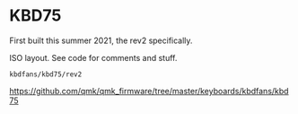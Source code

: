 # KBD75

First built this summer 2021, the rev2 specifically.

ISO layout. See code for comments and stuff.

```
kbdfans/kbd75/rev2
```

https://github.com/qmk/qmk_firmware/tree/master/keyboards/kbdfans/kbd75